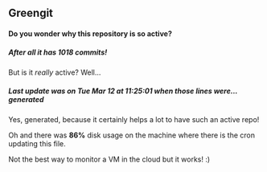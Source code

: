 ## Greengit

#### Do you wonder why this repository is so active?

##### After all it has 1018 commits!

But is it *really* active? Well...

##### Last update was on Tue Mar 12 at 11:25:01 when those lines were... generated

Yes, generated, because it certainly helps a lot to have such an active repo!

Oh and there was **86%** disk usage on the machine
where there is the cron updating this file.

Not the best way to monitor a VM in the cloud but it works! :)
